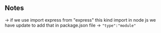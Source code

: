 ## Notes

-> if we use import express from "express" this kind import in node js we have update to add that in package.json file -> `"type":"module"`